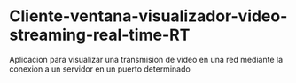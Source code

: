 # Cliente-ventana-visualizador-video-streaming-real-time-RT
Aplicacion para visualizar una transmision de video en una red mediante la conexion a un servidor en un puerto determinado
